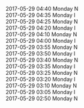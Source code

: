 2017-05-29 04:40 Monday  N  
2017-05-29 04:35 Monday  I  
2017-05-29 04:25 Monday  N  
2017-05-29 04:20 Monday  I  
2017-05-29 04:10 Monday  N  
2017-05-29 04:00 Monday  I  
2017-05-29 03:55 Monday  N  
2017-05-29 03:50 Monday  I  
2017-05-29 03:40 Monday  N  
2017-05-29 03:35 Monday  I  
2017-05-29 03:25 Monday  N  
2017-05-29 03:20 Monday  I  
2017-05-29 03:10 Monday  N  
2017-05-29 03:05 Monday  I  
2017-05-29 02:50 Monday  N  
